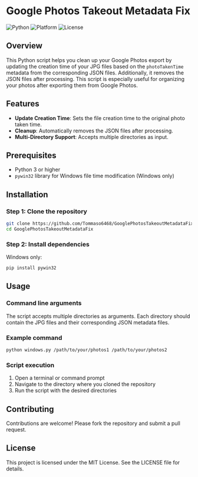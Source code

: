 # Google Photos Takeout Metadata Fix

![Python](https://img.shields.io/badge/Python-3)
![Platform](https://img.shields.io/badge/Platform-Windows%20%7C%20Unix-lightgrey)
![License](https://img.shields.io/badge/License-MIT-green)

## Overview

This Python script helps you clean up your Google Photos export by updating the creation time of your JPG files based on the `photoTakenTime` metadata from the corresponding JSON files. Additionally, it removes the JSON files after processing. This script is especially useful for organizing your photos after exporting them from Google Photos.

## Features

- **Update Creation Time**: Sets the file creation time to the original photo taken time.
- **Cleanup**: Automatically removes the JSON files after processing.
- **Multi-Directory Support**: Accepts multiple directories as input.

## Prerequisites

- Python 3 or higher
- `pywin32` library for Windows file time modification (Windows only)

## Installation

### Step 1: Clone the repository

```sh
git clone https://github.com/Tommaso6468/GooglePhotosTakeoutMetadataFix.git
cd GooglePhotosTakeoutMetadataFix
```
### Step 2: Install dependencies
Windows only:
```sh
pip install pywin32
```

## Usage

### Command line arguments
The script accepts multiple directories as arguments. Each directory should contain the JPG files and their corresponding JSON metadata files.

### Example command
```sh
python windows.py /path/to/your/photos1 /path/to/your/photos2
```

### Script execution
1. Open a terminal or command prompt
2. Navigate to the directory where you cloned the repository
3. Run the script with the desired directories

## Contributing
Contributions are welcome! Please fork the repository and submit a pull request.

## License
This project is licensed under the MIT License. See the LICENSE file for details.
